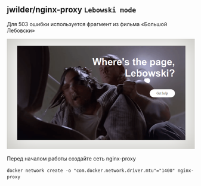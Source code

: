 ## jwilder/nginx-proxy `Lebowski mode`

Для 503 ошибки используется фрагмент из фильма «Большой Лебовски»

![](preview.png)

Перед началом работы создайте сеть nginx-proxy

`docker network create -o "com.docker.network.driver.mtu"="1400" nginx-proxy`
